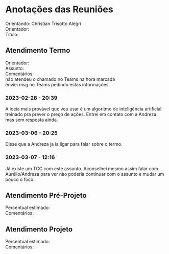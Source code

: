 # Anotações das Reuniões

Orientando: Christian Trisotto Alegri  
Orientador:  
Título:  

## Atendimento Termo

Orientador:  
Assunto:  
Comentários:  
  não atendeu o chamado no Teams na hora marcada  
  enviei msg no Teams pedindo estas informações  

### 2023-02-28 - 20:39

A ideia mais provável que vou usar é um algoritmo de inteligência artificial treinado pra prever o preço de ações. Entrei em contato com a Andreza mas sem resposta ainda.  

### 2023-03-06 - 20:25

Disse que a Andreza ja ia ligar para falar sobre o termo.  

### 2023-03-07 - 12:16

Já existe um TCC com este assunto. Aconselhei mesmo assim falar com Aurélio/Andreza para ver nào poderia continuar com o assunto e mudar um pouco o foco.  

## Atendimento Pré-Projeto

Percentual estimado:  
Comentários:  

## Atendimento Projeto

Percentual estimado:  
Comentários:  
